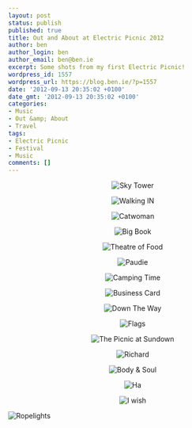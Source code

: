 ```yaml
---
layout: post
status: publish
published: true
title: Out and About at Electric Picnic 2012
author: ben
author_login: ben
author_email: ben@ben.ie
excerpt: Some shots from my first Electric Picnic!
wordpress_id: 1557
wordpress_url: https://blog.ben.ie/?p=1557
date: '2012-09-13 20:35:02 +0100'
date_gmt: '2012-09-13 20:35:02 +0100'
categories:
- Music
- Out &amp; About
- Travel
tags:
- Electric Picnic
- Festival
- Music
comments: []
---
```

<p style="text-align: center;"><img alt="Sky Tower" src="https://farm9.staticflickr.com/8322/7933726912_35cbc61d7b_b.jpg" width:100% height:auto /></p>
<p style="text-align: center;"><img alt="Walking IN" src="https://farm9.staticflickr.com/8035/7933734920_ef8ee702d8_c.jpg" width:100% height:auto /></p>
<p style="text-align: center;"><img alt="Catwoman" src="https://farm9.staticflickr.com/8444/7933737934_7b7858402e_c.jpg" width:100% height:auto /></p>
<p style="text-align: center;"><img alt="Big Book" src="https://farm9.staticflickr.com/8173/7933742094_858dfbd1a2_b.jpg" width:100% height:auto /></p>
<p style="text-align: center;"><img alt="Theatre of Food" src="https://farm9.staticflickr.com/8444/7933750390_9e49e6ab06_b.jpg" width:100% height:auto /></p>
<p style="text-align: center;"><img alt="Paudie" src="https://farm9.staticflickr.com/8306/7933754420_5858448669_b.jpg" width:100% height:auto /></p>
<p style="text-align: center;"><img alt="Camping Time" src="https://farm9.staticflickr.com/8438/7933775044_34c55a6a32_b.jpg" width:100% height:auto /></p>
<p style="text-align: center;"><img alt="Business Card" src="https://farm9.staticflickr.com/8033/7933793650_e03b404109_b.jpg" width:100% height:auto /></p>
<p style="text-align: center;"><img alt="Down The Way" src="https://farm9.staticflickr.com/8443/7933796964_8a968e43ef_b.jpg" width:100% height:auto /></p>
<p style="text-align: center;"><img alt="Flags" src="https://farm9.staticflickr.com/8299/7933798460_6ffb04f6ce_b.jpg" width:100% height:auto /></p>
<p style="text-align: center;"><img alt="The Picnic at Sundown" src="https://farm9.staticflickr.com/8456/7933800266_c47e3b1699_b.jpg" width:100% height:auto /></p>
<p style="text-align: center;"><img alt="Richard" src="https://farm9.staticflickr.com/8319/7933807916_ef8c56bef8_b.jpg" width:100% height:auto /></p>
<p style="text-align: center;"><img alt="Body &amp; Soul" src="https://farm9.staticflickr.com/8037/7933832390_32e6eab1d2_b.jpg" width:100% height:auto /></p>
<p style="text-align: center;"><img alt="Ha" src="https://farm9.staticflickr.com/8295/7933840758_38163d0ab5_b.jpg" width:100% height:auto /></p>
<p style="text-align: center;"><img alt="I wish" src="https://farm9.staticflickr.com/8173/7933848104_0e708b421b_b.jpg" width:100% height:auto /></p>
<p><img class="aligncenter" alt="Ropelights" src="https://farm9.staticflickr.com/8454/7933848904_f77bdca0a6_b.jpg" width:100% height:auto /></p>
